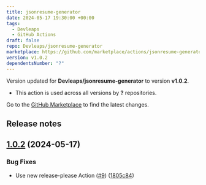 ```yaml
---
title: jsonresume-generator
date: 2024-05-17 19:30:00 +00:00
tags:
  - Devleaps
  - GitHub Actions
draft: false
repo: Devleaps/jsonresume-generator
marketplace: https://github.com/marketplace/actions/jsonresume-generator
version: v1.0.2
dependentsNumber: "?"
---
```



Version updated for **Devleaps/jsonresume-generator** to version **v1.0.2**.
- This action is used across all versions by **?** repositories.

Go to the [GitHub Marketplace](https://github.com/marketplace/actions/jsonresume-generator) to find the latest changes.

## Release notes

## [1.0.2](https://github.com/Devleaps/jsonresume-generator/compare/v1.0.1...v1.0.2) (2024-05-17)


### Bug Fixes

* Use new release-please Action ([#9](https://github.com/Devleaps/jsonresume-generator/issues/9)) ([1805c84](https://github.com/Devleaps/jsonresume-generator/commit/1805c84766f178533f10b96c30ed1caaccf91129))
